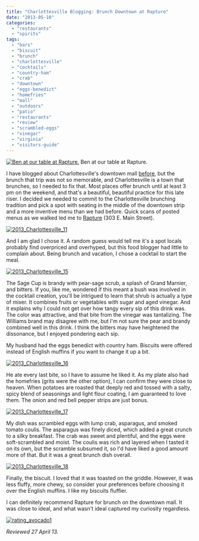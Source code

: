 ```yaml
---
title: "Charlottesville Blogging: Brunch Downtown at Rapture"
date: "2013-05-10"
categories:
  - "restaurants"
  - "spirits"
tags:
  - "bars"
  - "biscuit"
  - "brunch"
  - "charlottesville"
  - "cocktails"
  - "country-ham"
  - "crab"
  - "downtown"
  - "eggs-benedict"
  - "homefries"
  - "mall"
  - "outdoors"
  - "patio"
  - "restaurants"
  - "review"
  - "scrambled-eggs"
  - "vinegar"
  - "virginia"
  - "visitors-guide"
---
```





<div class="caption">

[![Ben at our table at Rapture.](http://s3.amazonaws.com/thegourmez-wpmedia/2013/05/2013_Charlottesville_14-500x332.jpg)](http://www.thegourmez.com/2013/05/charlottesville-blogging-brunch-downtown-at-rapture/2013_charlottesville_14/) Ben at our table at Rapture.</div>


I have blogged about Charlottesville's downtown mall [before](https://thegourmez.com/blog/2012-07-20-charlottesville-blogging-downtown-food-and-the-downtown-mall/), but the brunch that trip was not so memorable, and Charlottesville is a town that brunches, so I needed to fix that. Most places offer brunch until at least 3 pm on the weekend, and that's a beautiful, beautiful practice for this late riser. I decided we needed to commit to the Charlottesville brunching tradition and pick a spot with seating in the middle of the downtown strip and a more inventive menu than we had before. Quick scans of posted menus as we walked led me to [Rapture](http://www.clubr2.com/Rapture/home.html) (303 E. Main Street).

[![2013_Charlottesville_11](http://s3.amazonaws.com/thegourmez-wpmedia/2013/05/2013_Charlottesville_11-500x332.jpg)](http://www.thegourmez.com/2013/05/charlottesville-blogging-brunch-downtown-at-rapture/2013_charlottesville_11/)

And I am glad I chose it. A random guess would tell me it's a spot locals probably find overpriced and overhyped, but this food blogger had little to complain about. Being brunch and vacation, I chose a cocktail to start the meal.

[![2013_Charlottesville_15](http://s3.amazonaws.com/thegourmez-wpmedia/2013/05/2013_Charlottesville_15-500x332.jpg)](http://www.thegourmez.com/2013/05/charlottesville-blogging-brunch-downtown-at-rapture/2013_charlottesville_15/)

The Sage Cup is brandy with pear-sage scrub, a splash of Grand Marnier, and bitters. If you, like me, wondered if this meant a bush was involved in the cocktail creation, you'll be intrigued to learn that shrub is actually a type of mixer. It combines fruits or vegetables with sugar and aged vinegar. And it explains why I could not get over how tangy every sip of this drink was. The color was attractive, and that bite from the vinegar was tantalizing. The Williams brand may disagree with me, but I'm not sure the pear and brandy combined well in this drink. I think the bitters may have heightened the dissonance, but I enjoyed pondering each sip.

My husband had the eggs benedict with country ham. Biscuits were offered instead of English muffins if you want to change it up a bit.

[![2013_Charlottesville_16](http://s3.amazonaws.com/thegourmez-wpmedia/2013/05/2013_Charlottesville_16-500x332.jpg)](http://www.thegourmez.com/2013/05/charlottesville-blogging-brunch-downtown-at-rapture/2013_charlottesville_16/)

He ate every last bite, so I have to assume he liked it. As my plate also had the homefries (grits were the other option), I can confirm they were close to heaven. When potatoes are roasted that deeply red and tossed with a salty, spicy blend of seasonings and light flour coating, I am guaranteed to love them. The onion and red bell pepper strips are just bonus.

[![2013_Charlottesville_17](http://s3.amazonaws.com/thegourmez-wpmedia/2013/05/2013_Charlottesville_17-500x332.jpg)](http://www.thegourmez.com/2013/05/charlottesville-blogging-brunch-downtown-at-rapture/2013_charlottesville_17/)

My dish was scrambled eggs with lump crab, asparagus, and smoked tomato coulis. The asparagus was finely diced, which added a great crunch to a silky breakfast. The crab was sweet and plentiful, and the eggs were soft-scrambled and moist. The coulis was rich and layered when I tasted it on its own, but the scramble subsumed it, so I'd have liked a good amount more of that. But it was a great brunch dish overall.

[![2013_Charlottesville_18](http://s3.amazonaws.com/thegourmez-wpmedia/2013/05/2013_Charlottesville_18-500x332.jpg)](http://www.thegourmez.com/2013/05/charlottesville-blogging-brunch-downtown-at-rapture/2013_charlottesville_18/)

Finally, the biscuit. I loved that it was toasted on the griddle. However, it was less fluffy, more chewy, so consider your preferences before choosing it over the English muffins. I like my biscuits fluffier.

I can definitely recommend Rapture for brunch on the downtown mall. It was close to ideal, and what wasn't ideal captured my curiosity regardless.

[![rating_avocado1](http://s3.amazonaws.com/thegourmez-wpmedia/2009/02/rating_avocado1.gif)](http://www.thegourmez.com/2009/02/restaurant-review-nanas-durham/rating_avocado1/)


_Reviewed 27 April 13._
